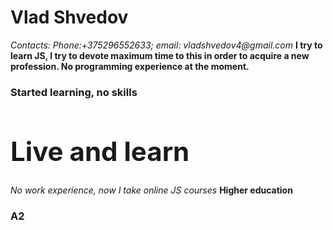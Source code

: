 # Vlad Shvedov #
_Contacts: Phone:+375296552633; email: vladshvedov4@gmail.com_
**I try to learn JS, I try to devote maximum time to this in order to acquire a new profession. No programming experience at the moment.**
### Started learning, no skills ###
## <div><h1> Live and learn </h1></div> ##
*No work experience, now I take online JS courses*
**Higher education**
### A2 ###